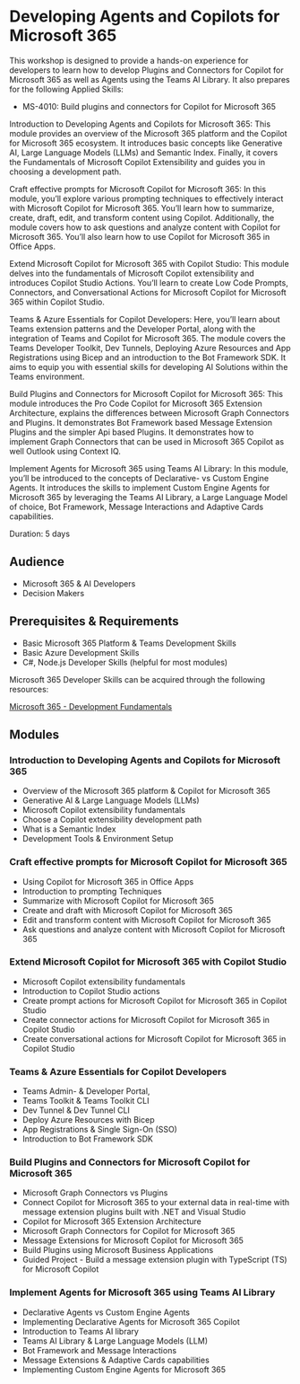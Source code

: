 # Developing Agents and Copilots for Microsoft 365

This workshop is designed to provide a hands-on experience for developers to learn how to develop Plugins and Connectors for Copilot for Microsoft 365 as well as Agents using the Teams AI Library. It also prepares for the following Applied Skills:

- MS-4010: Build plugins and connectors for Copilot for Microsoft 365

Introduction to Developing Agents and Copilots for Microsoft 365:
This module provides an overview of the Microsoft 365 platform and the Copilot for Microsoft 365 ecosystem. It introduces basic concepts like Generative AI, Large Language Models (LLMs) and Semantic Index. Finally, it covers the Fundamentals of Microsoft Copilot Extensibility and guides you in choosing a development path. 

Craft effective prompts for Microsoft Copilot for Microsoft 365:
In this module, you’ll explore various prompting techniques to effectively interact with Microsoft Copilot for Microsoft 365. You’ll learn how to summarize, create, draft, edit, and transform content using Copilot. Additionally, the module covers how to ask questions and analyze content with Copilot for Microsoft 365. You’ll also learn how to use Copilot for Microsoft 365 in Office Apps.

Extend Microsoft Copilot for Microsoft 365 with Copilot Studio:
This module delves into the fundamentals of Microsoft Copilot extensibility and introduces Copilot Studio Actions. You’ll learn to create Low Code Prompts, Connectors, and Conversational Actions for Microsoft Copilot for Microsoft 365 within Copilot Studio. 

Teams & Azure Essentials for Copilot Developers:
Here, you’ll learn about Teams extension patterns and the Developer Portal, along with the integration of Teams and Copilot for Microsoft 365. The module covers the Teams Developer Toolkit, Dev Tunnels, Deploying Azure Resources and App Registrations using Bicep and an introduction to the Bot Framework SDK. It aims to equip you with essential skills for developing AI Solutions within the Teams environment.

Build Plugins and Connectors for Microsoft Copilot for Microsoft 365:
This module introduces the Pro Code Copilot for Microsoft 365 Extension Architecture, explains the differences between Microsoft Graph Connectors and Plugins. It demonstrates Bot Framework based Message Extension Plugins and the simpler Api based Plugins. It demonstrates how to implement Graph Connectors that can be used in Microsoft 365 Copilot as well Outlook using Context IQ. 

Implement Agents for Microsoft 365 using Teams AI Library:
In this module, you’ll be introduced to the concepts of Declarative- vs Custom Engine Agents. It introduces the skills to implement Custom Engine Agents for Microsoft 365 by leveraging the Teams AI Library, a Large Language Model of choice, Bot Framework, Message Interactions and Adaptive Cards capabilities.

Duration: 5 days

## Audience

- Microsoft 365 & AI Developers 
- Decision Makers

## Prerequisites & Requirements

- Basic Microsoft 365 Platform & Teams Development Skills
- Basic Azure Development Skills
- C#, Node.js Developer Skills (helpful for most modules)

Microsoft 365 Developer Skills can be acquired through the following resources:

[Microsoft 365 - Development Fundamentals](http://<URL_TO_CLASS>)

## Modules

### Introduction to Developing Agents and Copilots for Microsoft 365

- Overview of the Microsoft 365 platform & Copilot for Microsoft 365
- Generative AI & Large Language Models (LLMs)
- Microsoft Copilot extensibility fundamentals
- Choose a Copilot extensibility development path
- What is a Semantic Index
- Development Tools & Environment Setup

### Craft effective prompts for Microsoft Copilot for Microsoft 365

- Using Copilot for Microsoft 365 in Office Apps 
- Introduction to prompting Techniques
- Summarize with Microsoft Copilot for Microsoft 365
- Create and draft with Microsoft Copilot for Microsoft 365
- Edit and transform content with Microsoft Copilot for Microsoft 365
- Ask questions and analyze content with Microsoft Copilot for Microsoft 365

### Extend Microsoft Copilot for Microsoft 365 with Copilot Studio

- Microsoft Copilot extensibility fundamentals
- Introduction to Copilot Studio actions
- Create prompt actions for Microsoft Copilot for Microsoft 365 in Copilot Studio
- Create connector actions for Microsoft Copilot for Microsoft 365 in Copilot Studio
- Create conversational actions for Microsoft Copilot for Microsoft 365 in Copilot Studio

### Teams & Azure Essentials for Copilot Developers

- Teams Admin- & Developer Portal, 
- Teams Toolkit & Teams Toolkit CLI
- Dev Tunnel & Dev Tunnel CLI
- Deploy Azure Resources with Bicep
- App Registrations & Single Sign-On (SSO)
- Introduction to Bot Framework SDK

### Build Plugins and Connectors for Microsoft Copilot for Microsoft 365

- Microsoft Graph Connectors vs Plugins
- Connect Copilot for Microsoft 365 to your external data in real-time with message extension plugins built with .NET and Visual Studio
- Copilot for Microsoft 365 Extension Architecture
- Microsoft Graph Connectors for Copilot for Microsoft 365
- Message Extensions for Microsoft Copilot for Microsoft 365
- Build Plugins using Microsoft Business Applications
- Guided Project - Build a message extension plugin with TypeScript (TS) for Microsoft Copilot

### Implement Agents for Microsoft 365 using Teams AI Library

- Declarative Agents vs Custom Engine Agents
- Implementing Declarative Agents for Microsoft 365 Copilot
- Introduction to Teams AI library
- Teams AI Library & Large Language Models (LLM)
- Bot Framework and Message Interactions
- Message Extensions & Adaptive Cards capabilities
- Implementing Custom Engine Agents for Microsoft 365